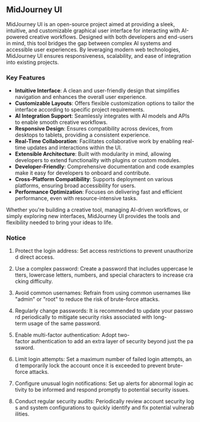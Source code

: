 ## MidJourney UI

MidJourney UI is an open-source project aimed at providing a sleek, intuitive, and customizable graphical user interface for interacting with AI-powered creative workflows. Designed with both developers and end-users in mind, this tool bridges the gap between complex AI systems and accessible user experiences. By leveraging modern web technologies, MidJourney UI ensures responsiveness, scalability, and ease of integration into existing projects.

### Key Features

- **Intuitive Interface**: A clean and user-friendly design that simplifies navigation and enhances the overall user experience.
- **Customizable Layouts**: Offers flexible customization options to tailor the interface according to specific project requirements.
- **AI Integration Support**: Seamlessly integrates with AI models and APIs to enable smooth creative workflows.
- **Responsive Design**: Ensures compatibility across devices, from desktops to tablets, providing a consistent experience.
- **Real-Time Collaboration**: Facilitates collaborative work by enabling real-time updates and interactions within the UI.
- **Extensible Architecture**: Built with modularity in mind, allowing developers to extend functionality with plugins or custom modules.
- **Developer-Friendly**: Comprehensive documentation and code examples make it easy for developers to onboard and contribute.
- **Cross-Platform Compatibility**: Supports deployment on various platforms, ensuring broad accessibility for users.
- **Performance Optimization**: Focuses on delivering fast and efficient performance, even with resource-intensive tasks.

Whether you're building a creative tool, managing AI-driven workflows, or simply exploring new interfaces, MidJourney UI provides the tools and flexibility needed to bring your ideas to life.

### Notice

1.  Protect the login address: Set access restrictions to prevent unauthorized direct access.
    
2.  Use a complex password: Create a password that includes uppercase letters, lowercase letters, numbers, and special characters to increase cracking difficulty.
    
3.  Avoid common usernames: Refrain from using common usernames like "admin" or "root" to reduce the risk of brute-force attacks.
    
4.  Regularly change passwords: It is recommended to update your password periodically to mitigate security risks associated with long-term usage of the same password.
    
5.  Enable multi-factor authentication: Adopt two-factor authentication to add an extra layer of security beyond just the password.
    
6.  Limit login attempts: Set a maximum number of failed login attempts, and temporarily lock the account once it is exceeded to prevent brute-force attacks.
    
7.  Configure unusual login notifications: Set up alerts for abnormal login activity to be informed and respond promptly to potential security issues.
    
8.  Conduct regular security audits: Periodically review account security logs and system configurations to quickly identify and fix potential vulnerabilities.
        